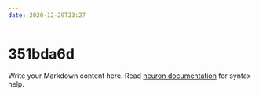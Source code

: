 ```yaml
---
date: 2020-12-29T23:27
---
```


# 351bda6d

Write your Markdown content here. Read [neuron documentation](https://neuron.zettel.page/2011404.html) for syntax help.

